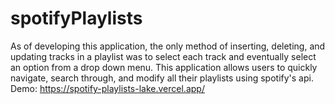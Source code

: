 # spotifyPlaylists
As of developing this application, the only method of inserting, deleting, and updating tracks in a playlist was to select each track and eventually select an option from a drop down menu. This application allows users to quickly navigate, search through, and modify all their playlists using spotify's api. 
Demo: https://spotify-playlists-lake.vercel.app/
